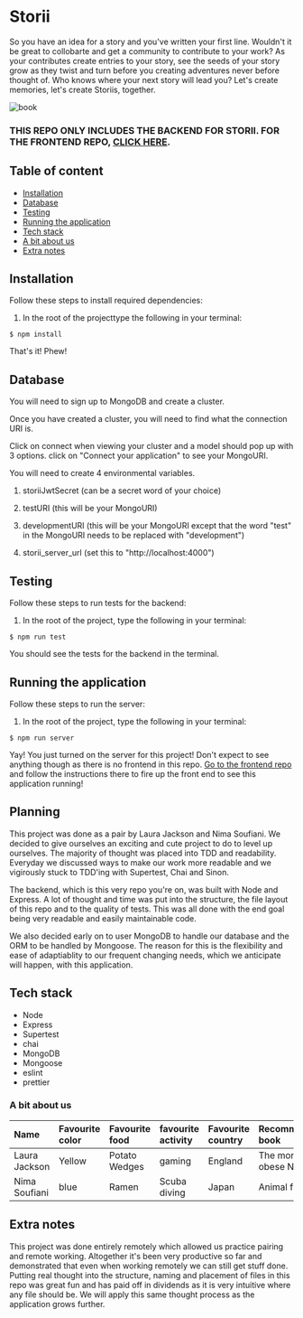 # Storii

So you have an idea for a story and you've written your first line. Wouldn't it be great to collobarte and get a community to contribute to your work? As your contributes create entries to your story, see the seeds of your story grow as they twist and turn before you creating adventures never before thought of. Who knows where your next story will lead you? Let's create memories, let's create Storiis, together.

![book](https://www.incimages.com/uploaded_files/image/970x450/getty_883231284_200013331818843182490_335833.jpg)

### THIS REPO ONLY INCLUDES THE BACKEND FOR STORII. FOR THE FRONTEND REPO, [CLICK HERE](https://github.com/ShinyVerse/Storii).

## Table of content

- [Installation](#installation)
- [Database](#database)
- [Testing](#testing)
- [Running the application](#running-the-application)
- [Tech stack](#tech-stack)
- [A bit about us](#a-bit-about-us)
- [Extra notes](#extra-notes)

## Installation

Follow these steps to install required dependencies:

1. In the root of the projecttype the following in your terminal:

```
$ npm install
```

That's it! Phew!

## Database

You will need to sign up to MongoDB and create a cluster.

Once you have created a cluster, you will need to find what the connection URI is.

Click on connect when viewing your cluster and a model should pop up with 3 options. click on "Connect your application" to see your MongoURI.

You will need to create 4 environmental variables.

1. storiiJwtSecret (can be a secret word of your choice)

2. testURI (this will be your MongoURI)

3. developmentURI (this will be your MongoURI except that the word "test" in the MongoURI needs to be replaced with "development")

4. storii_server_url (set this to "http://localhost:4000")

## Testing

Follow these steps to run tests for the backend:

1. In the root of the project, type the following in your terminal:

```
$ npm run test
```

You should see the tests for the backend in the terminal.

## Running the application

Follow these steps to run the server:

1. In the root of the project, type the following in your terminal:

```
$ npm run server
```

Yay! You just turned on the server for this project! Don't expect to see anything though as there is no frontend in this repo. [Go to the frontend repo](https://github.com/ShinyVerse/Storii) and follow the instructions there to fire up the front end to see this application running!

## Planning

This project was done as a pair by Laura Jackson and Nima Soufiani. We decided to give ourselves an exciting and cute project to do to level up ourselves. The majority of thought was placed into TDD and readability. Everyday we discussed ways to make our work more readable and we vigirously stuck to TDD'ing with Supertest, Chai and Sinon.

The backend, which is this very repo you're on, was built with Node and Express. A lot of thought and time was put into the structure, the file layout of this repo and to the quality of tests. This was all done with the end goal being very readable and easily maintainable code.

We also decided early on to user MongoDB to handle our database and the ORM to be handled by Mongoose. The reason for this is the flexibility and ease of adaptiablity to our frequent changing needs, which we anticipate will happen, with this application.

## Tech stack

- Node
- Express
- Supertest
- chai
- MongoDB
- Mongoose
- eslint
- prettier

### A bit about us

| Name          | Favourite color | Favourite food | favourite activity | Favourite country | Recommended book         |
| :------------ | :-------------- | :------------- | :----------------- | :---------------- | :----------------------- |
| Laura Jackson | Yellow          | Potato Wedges  | gaming             | England           | The morbidly obese Ninja |
| Nima Soufiani | blue            | Ramen          | Scuba diving       | Japan             | Animal farm              |

## Extra notes

This project was done entirely remotely which allowed us practice pairing and remote working. Altogether it's been very productive so far and demonstrated that even when working remotely we can still get stuff done. Putting real thought into the structure, naming and placement of files in this repo was great fun and has paid off in dividends as it is very intuitive where any file should be. We will apply this same thought process as the application grows further.
